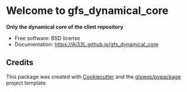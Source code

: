 # Welcome to gfs_dynamical_core


<!-- [![image](https://img.shields.io/pypi/v/climt_core.svg)](https://pypi.python.org/pypi/climt_core) -->


**Only the dynamical core of the climt repository**


-   Free software: BSD license
-   Documentation: <https://Ai33L.github.io/gfs_dynamical_core>

## Credits

This package was created with [Cookiecutter](https://github.com/cookiecutter/cookiecutter) and the [giswqs/pypackage](https://github.com/giswqs/pypackage) project template.

